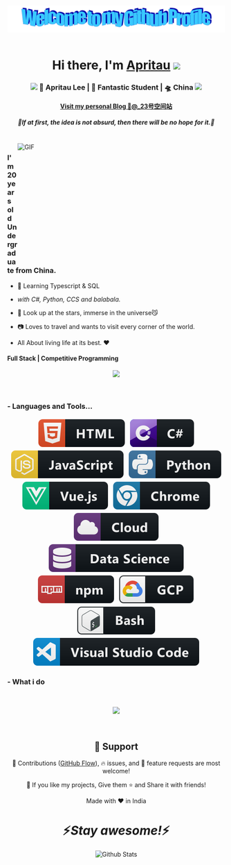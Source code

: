 <div align="center">
  <img src="https://github.com/Apritau/Apritau/blob/main/image/welcome.png?raw=true" style="max-width: 100%;" alt="Welcome to my Github Profile" />
  <br />
  <br />
</div>

<div align="center">
   <h1>Hi there, I'm <a href="https://Apritau.codes">Apritau</a> <img src="https://media.giphy.com/media/hvRJCLFzcasrR4ia7z/giphy.gif" width="25px"> </h1> 
</div>


<div align="center">
<h3><img src="https://media.giphy.com/media/WUlplcMpOCEmTGBtBW/giphy.gif" width="30"> 👑 Apritau Lee | 👾 Fantastic Student | 🛸 China <img src="https://media.giphy.com/media/WUlplcMpOCEmTGBtBW/giphy.gif" width="30"></h3>
</div>



<p align="center">
   <a href="https://no23spacestation.top/">
     <strong>Visit my personal Blog 🌱@_23号空间站</strong>
     </a>
 </p>
 
 <h5 align="center">
   <i>🌟If at first, the idea is not absurd, then there will be no hope for it.🌟</i>
  </h5>
 
 
<br />
<img align="right" height="271px" width="480px" alt="GIF" src="https://i.giphy.com/media/v1.Y2lkPTc5MGI3NjExMWJxamxqcTJlYmlvcm42eWRqZXY3dWUxOTNvYnM1MnA5eGpiOXFicSZlcD12MV9pbnRlcm5hbF9naWZfYnlfaWQmY3Q9Zw/26BRDa2XjVq5f81Vu/giphy.gif" />
<p align="center">
  <h3> I'm 20 years old Undergraduate from China.</h3>
</p>

 - 🥀 Learning Typescript & SQL
 
 - <i>with C#, Python, CCS and balabala.</i>
   
 - 🔭 Look up at the stars, immerse in the universe😼

 - 📷 Loves to travel and wants to visit every corner of the world.
 
 - All About living life at its best. ❤
 
 <p align="center">
  <h4> Full Stack | Competitive Programming </h4>
   </p>

<!--  -->

<p align="center" >
<a href="https://github.com/anuraghazra/github-readme-stats"> 
    <img  src="https://github-readme-stats.vercel.app/api?username=mayhemantt&&show_icons=true&theme=radical"/>
  </a>

</p>

<br />

### - Languages and Tools...

<p align="center">
  <!-- For more icons please follow  https://github.com/MikeCodesDotNET/ColoredBadges -->
  <img src="https://raw.githubusercontent.com/8bithemant/8bithemant/master/svg/dev/languages/html.svg" alt="html" style="vertical-align:top; margin:4px">    
  <img src="https://raw.githubusercontent.com/8bithemant/8bithemant/master/svg/dev/languages/csharp.svg" alt="csharp" style="vertical-align:top; margin:4px">
  <img src="https://raw.githubusercontent.com/8bithemant/8bithemant/master/svg/dev/languages/js.svg" alt="js" style="vertical-align:top; margin:4px">
  <img src="https://raw.githubusercontent.com/8bithemant/8bithemant/master/svg/dev/languages/python.svg" alt="python" style="vertical-align:top; margin:4px">
  <img src="https://raw.githubusercontent.com/8bithemant/8bithemant/master/svg/dev/frameworks/vue.svg" alt="vue" style="vertical-align:top; margin:4px">
  <img src="https://raw.githubusercontent.com/8bithemant/8bithemant/master/svg/dev/misc/chrome.svg" alt="chrome" style="vertical-align:top; margin:4px">
  <img src="https://raw.githubusercontent.com/8bithemant/8bithemant/master/svg/dev/misc/cloud.svg" alt="cloud" style="vertical-align:top; margin:4px">
  <img src="https://raw.githubusercontent.com/8bithemant/8bithemant/master/svg/dev/misc/datascience.svg" alt="datascience" style="vertical-align:top; margin:4px">
  <img src="https://raw.githubusercontent.com/8bithemant/8bithemant/master/svg/dev/services/npm.svg" alt="npm" style="vertical-align:top; margin:4px">
  <img src="https://raw.githubusercontent.com/8bithemant/8bithemant/master/svg/dev/services/gcp.svg" alt="gcp" style="vertical-align:top; margin:4px">
  <img src="https://raw.githubusercontent.com/8bithemant/8bithemant/master/svg/dev/tools/bash.svg" alt="bash" style="vertical-align:top; margin:4px">
  <img src="https://raw.githubusercontent.com/8bithemant/8bithemant/master/svg/dev/tools/visualstudio_code.svg" alt="vscode" style="vertical-align:top; margin:4px">
</p>


 ### - What i do


<br />

<p align="center">
   <img src="https://media.giphy.com/media/f9XgHHnPnDjOF1hWpl/giphy.gif" />
   </p>
   
   
<br />

<h2 align="center">🤝 Support</h2>

<p align="center">🎀 Contributions (<a href="https://guides.github.com/introduction/flow" title="GitHub flow">GitHub Flow</a>), 🔥 issues, and 🥮 feature requests are most welcome!</p>

<p align="center">💙 If you like my projects, Give them ⭐ and Share it with friends!</p>
</p>
<p align="center">Made with ❤️ in India</p>

<h1 align='center'>⚡️<i>Stay awesome!</i>⚡️</h1>

<p align="center">
        <img src="https://raw.githubusercontent.com/mayhemantt/mayhemantt/Update/svg/Bottom.svg" alt="Github Stats" />
</p>
